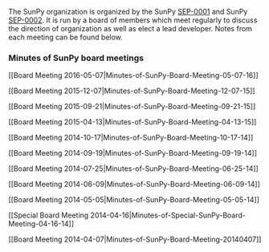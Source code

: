 The SunPy organization is organized by the SunPy [SEP-0001](https://github.com/sunpy/sunpy-SEP/blob/master/SEP-0001.md) and SunPy [SEP-0002](https://github.com/sunpy/sunpy-SEP/blob/master/SEP-0002.md). It is run by a board of members which meet regularly to discuss the direction of organization as well as elect a lead developer. Notes from each meeting can be found below.

### Minutes of SunPy board meetings
[[Board Meeting 2016-05-07|Minutes-of-SunPy-Board-Meeting-05-07-16]]

[[Board Meeting 2015-12-07|Minutes-of-SunPy-Board-Meeting-12-07-15]]

[[Board Meeting 2015-09-21|Minutes-of-SunPy-Board-Meeting-09-21-15]]

[[Board Meeting 2015-04-13|Minutes-of-SunPy-Board-Meeting-04-13-15]]

[[Board Meeting 2014-10-17|Minutes-of-SunPy-Board-Meeting-10-17-14]]

[[Board Meeting 2014-09-19|Minutes-of-SunPy-Board-Meeting-09-19-14]]

[[Board Meeting 2014-07-25|Minutes-of-SunPy-Board-Meeting-06-25-14]]

[[Board Meeting 2014-06-09|Minutes-of-SunPy-Board-Meeting-06-09-14]]

[[Board Meeting 2014-05-05|Minutes-of-SunPy-Board-Meeting-05-05-14]]

[[Special Board Meeting 2014-04-16|Minutes-of-Special-SunPy-Board-Meeting-04-16-14]]

[[Board Meeting 2014-04-07|Minutes-of-SunPy-Board-Meeting-20140407]]
